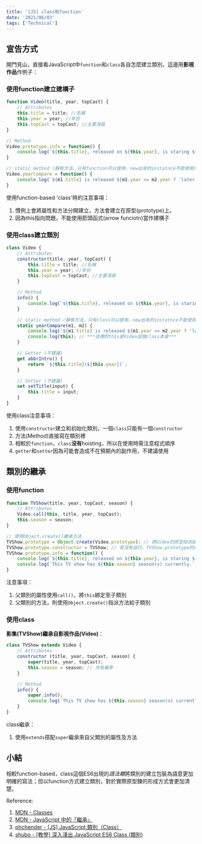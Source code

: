 ```yaml
---
title: '[JS] class和function'
date: '2021/06/03'
tags: ['Technical']
---
```


## 宣告方式
開門見山，直接看JavaScript中`function`和`class`各自怎麼建立類別，這邊用**影視作品**作例子：

### 使用function建立建構子
```js
function Video(title, year, topCast) {
    // Attributes
    this.title = title; //名稱
    this.year = year; //年份
    this.topCast = topCast; //主要演員
}

// Method
Video.prototype.info = function() {
    console.log(`${this.title}, released on ${this.year}, is staring ${topCast.join()}.`);
}

// static method (靜態方法，只有function可以使用，new出來的instatnce不能使用)
Video.yearCompare = function() {
    console.log(`${m1.title} is released ${m1.year >= m2.year ? 'later' : 'earlier'} than ${m2.title}}.`);
}
```
使用function-based 'class'時的注意事項：
1. 慣例上會將屬性和方法分開建立，方法會建立在原型(prototype)上。  
2. 因為this指向問題，不能使用箭頭函式(arrow funciotn)當作建構子

### 使用class建立類別
```js
class Video {
    // Attributes
    constructor(title, year, topCast) {
        this.title = title; //名稱
        this.year = year; //年份
        this.topCast = topCast; //主要演員
    }

    // Method
    info() {
        console.log(`${this.title}, released on ${this.year}, is staring ${this.topCast.join()}.`);
    }

    // static method (靜態方法，只有class可以使用，new出來的instatnce不能使用)
    static yearCompare(m1, m2) {
        console.log(`${m1.title} is released ${m1.year >= m2.year ? 'later' : 'earlier'} than ${m2.title}.`);
        console.log(this); // ***這裡的this是Video這個class本身***
    }

    // Getter (不建議)
    get abbrIntro() {
        return `${this.title}(${this.year})`;
    }

    // Setter (不建議)
    set setTitle(input) {
        this.title = input;
    }
}
```
使用class注意事項：
1. 使用`constructor`建立和初始化類別，一個`class`只能有一個`constructor`
2. 方法(Method)直接寫在類別裡
3. 相較於`function`，`class`**沒有**hoisting，所以在使用時需注意程式順序
3. `getter`和`setter`因為可能會造成不在預期內的副作用，不建議使用

## 類別的繼承
### 使用function
```js
function TVShow(title, year, topCast, season) {
    // Attributes
    Video.call(this, title, year, topCast);
    this.season = season;
}

// 使用Object.create()繼承方法
TVShow.prototype = Object.create(Video.prototype); // 將Video的原型指派給TVSHow，以繼承所有方法及屬性
TVShow.prototype.constructor = TVShow; // 若沒有這行，TVShow.prototype的constructor會是Video()
TVShow.prototype.info = function() {
    console.log(`${this.title}, released on ${this.year}, is staring ${this.topCast.join()}.`);
    console.log(`This TV show has ${this.season} season(s) currently.`);
}
```
注意事項：
1. 父類別的屬性使用`call()`，將`this`綁定至子類別
2. 父類別的方法，則使用`Object.create()`指派方法給子類別

### 使用class
**影集(TVShow)**繼承自**影視作品(Video)**：
```js
class TVShow extends Video {
    // Attributes
    constructor (title, year, topCast, season) {
        super(title, year, topCast);
        this.season = season; // 共有幾季
    }

    // Method
    info() {
        super.info();
        console.log(`This TV show has ${this.season} season(s) currently.`);
    }
}
```
class繼承：
1. 使用`extends`搭配`super`繼承來自父類別的屬性及方法 

## 小結
相較function-based，class這個ES6出現的*語法糖*將類別的建立包裝為語意更加明確的寫法；但以function方式建立類別，對於實際原型鍊的形成方式會更加清楚。


Reference:
1. [MDN - Classes](https://developer.mozilla.org/zh-TW/docs/Web/JavaScript/Reference/Classes)
2. [MDN - JavaScript 中的「繼承」](https://developer.mozilla.org/zh-TW/docs/Learn/JavaScript/Objects/Inheritance)
3. [phchender - [JS] JavaScript 類別（Class）](https://pjchender.dev/javascript/js-class/)
4. [shubo - [教學] 深入淺出 JavaScript ES6 Class (類別)](https://shubo.io/javascript-class/#%E7%94%A8-extends-%E7%B9%BC%E6%89%BF%E9%A1%9E%E5%88%A5)
